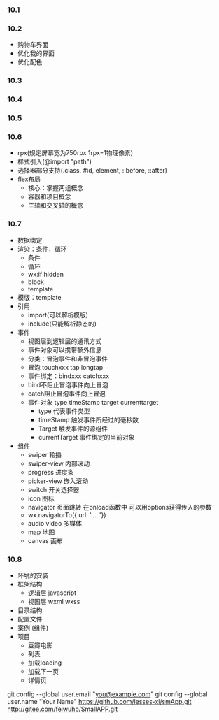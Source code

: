 ### 10.1

### 10.2 
  * 购物车界面
  * 优化我的界面
  * 优化配色

### 10.3

### 10.4

### 10.5

### 10.6
  * rpx(规定屏幕宽为750rpx  1rpx=1物理像素)
  * 样式引入(@import "path")
  * 选择器部分支持(.class, #id, element, ::before, ::after) 
  * flex布局
    * 核心：掌握两组概念
    * 容器和项目概念
    * 主轴和交叉轴的概念 

### 10.7    
  * 数据绑定
  * 渲染：条件，循环
    * 条件
    * 循环
    * wx:if  hidden
    * block
    * template 
  * 模版：template
  * 引用
    * import(可以解析模版)
    * include(只能解析静态的) 
  * 事件
    *  视图层到逻辑层的通讯方式
    *  事件对象可以携带额外信息
    *  分类：冒泡事件和非冒泡事件
    *  冒泡 touchxxx tap longtap
    *  事件绑定：bindxxx catchxxx
    *  bind不阻止冒泡事件向上冒泡
    *  catch阻止冒泡事件向上冒泡
    *  事件对象 type timeStamp target currenttarget
        * type 代表事件类型
        * timeStamp 触发事件所经过的毫秒数   
        * Target 触发事件的源组件
        * currentTarget 事件绑定的当前对象
  * 组件
    * swiper 轮播
    * swiper-view  内部滚动
    * progress 进度条  
    * picker-view 嵌入滚动
    * switch 开关选择器
    * icon 图标
    * navigator 页面跳转  在onload函数中 可以用options获得传入的参数
    * wx.navigatorTo({ url: '.....'})
    * audio video 多媒体
    * map 地图
    * canvas 画布

### 10.8
  * 环境的安装
  * 框架结构
    *  逻辑层 javascript
    *  视图层 wxml wxss
  * 目录结构
  * 配置文件
  * 案例 (组件)
  * 项目
    * 豆瓣电影
    * 列表
    * 加载loading
    * 加载下一页
    * 详情页 


  git config --global user.email "you@example.com"
  git config --global user.name "Your Name"
  https://github.com/lesses-xl/smApp.git
  http://gitee.com/feiwuhb/SmallAPP.git